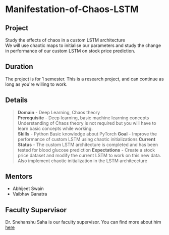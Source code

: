 # Manifestation-of-Chaos-LSTM

## Project 
Study the effects of chaos in a custom LSTM architecture  
We will use chaotic maps to initialise our parameters and study the change in performance of our custom LSTM on stock price prediction.

## Duration
The project is for 1 semester.
This is a research project, and can continue as long as you're willing to work.  

## Details
>**Domain** - Deep Learning, Chaos theory  
**Prerequisite** - Deep learning, basic machine learning concepts  
Understanding of Chaos theory is not required but you will have to learn basic concepts while working.  
**Skills** - Python
Basic knowledge about PyTorch
**Goal** - Improve the performance of custom LSTM using chaotic initializations 
**Current Status** - The custom LSTM architecture is completed and has been tested for blood glucose prediction
**Expectations** - Create a stock price dataset and modify the current LSTM to work on this new data. Also implement chaotic initialization in the LSTM architeccture

## Mentors
 * Abhijeet Swain
 * Vaibhav Ganatra  
 

## Faculty Supervisor
Dr. Snehanshu Saha is our faculty supervisor.
You can find more about him [here](https://www.bits-pilani.ac.in/goa/snehanshus/profile)

